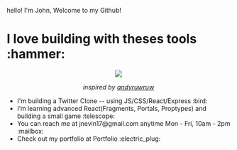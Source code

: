 hello! I'm John, Welcome to my Github!

<h1>
  I love building with theses tools :hammer:
</h1>

<p align="center">
  <img src="https://johnevin-profile-page.vercel.app/api/skills">
</p>

<p align="center"> 
  <i>inspired by <a href="https://github.com/andyruwruw">andyruwruw</a></i>
</p>

<ul> 
<li>I'm building a Twitter Clone -- using JS/CSS/React/Express :bird:</li>
<li>I’m learning advanced React(Fragments, Portals, Proptypes) and building a small game :telescope:</li>
<li>You can reach me at jnevin17@gmail.com anytime Mon - Fri, 10am - 2pm :mailbox:</li>
<li>Check out my portfolio at <a src="https://www.johnevin.com">Portfolio</a> :electric_plug:</li> 
 </ul>